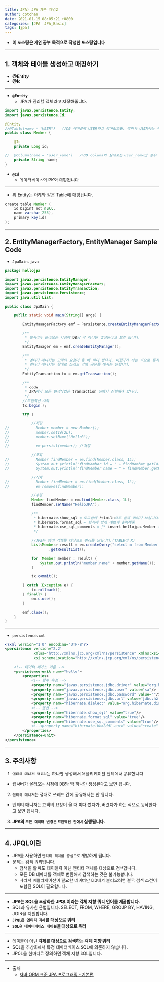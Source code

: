 ```yaml
---
title: JPA) JPA 기본 개념2
author: cotchan 
date: 2021-01-15 08:05:21 +0800 
categories: [JPA, JPA_Basic]
tags: [jpa] 
---
```


+ **이 포스팅은 개인 공부 목적으로 작성한 포스팅입니다**

---

## 1. 객체와 테이블 생성하고 매핑하기

+ **@Entity**
+ **@Id**

---

+ **`@Entity`**
  + JPA가 관리할 객체라고 지정해줍니다.
  
```java
import javax.persistence.Entity;
import javax.persistence.Id;

@Entity
//@Table(name = "USER")   //DB 테이블에 USER라고 되어있으면, 쿼리가 USER라는 테이블에 나갑니다.
public class Member {

    @Id
    private Long id;

//  @Column(name = "user_name")   //DB column이 실제로는 user_name인 경우
    private String name;
}
```

+ **`@Id`**
  + 데이터베이스의 PK와 매핑됩니다.

---

+ 위 Entity는 아래와 같은 Table에 매핑됩니다.

```java
create table Member (  
    id bigint not null,
    name varchar(255),
    primary key(id)
);
```


---

## 2. EntityManagerFactory, EntityManager Sample Code 

+ `JpaMain.java` 

```java
package hellojpa;

import javax.persistence.EntityManager;
import javax.persistence.EntityManagerFactory;
import javax.persistence.EntityTransaction;
import javax.persistence.Persistence;
import java.util.List;

public class JpaMain {

    public static void main(String[] args) {

        EntityManagerFactory emf = Persistence.createEntityManagerFactory("hello");

        /**
         * 웹서버가 올라오는 시점에 DB당 딱 하나만 생성된다고 보면 됩니다.
         */
        EntityManager em = emf.createEntityManager();

        /**
         * 엔티티 매니저는 고객의 요청이 올 때 마다 썼다가, 버렸다가 하는 식으로 동작한다고 보면 됩니다.
         * 엔티티 매니저는 절대로 쓰레드 간에 공유를 해서는 안됩니다.
         */
        EntityTransaction tx = em.getTransaction();

        /**
         * code
         * JPA에서 모든 변경작업은 transaction 안에서 진행해야 합니다.
         */
        //트랜잭션 시작
        tx.begin();

        try {

            //저장
//            Member member = new Member();
//            member.setId(2L);
//            member.setName("HelloB");
//
//            em.persist(member); //저장

            //조회
//            Member findMember = em.find(Member.class, 1L);
//            System.out.println("findMember.id = " + findMember.getId());
//            System.out.println("findMember.name = " + findMember.getName());

            //삭제
//            Member findMember = em.find(Member.class, 1L);
//            em.remove(findMember);

            //수정
            Member findMember = em.find(Member.class, 1L);
            findMember.setName("HelloJPA");

            /**
             * hibernate.show_sql = 로그상에 Println으로 실제 쿼리가 보입니다.
             * hibernate.format_sql = 형식에 맞게 예쁘게 출력해줌
             * hibernate.use_sql_comments = /* insert hellojpa.Member 라는 부분을 보여줍니다.
             */

            //JPA는 멤버 객체를 대상으로 쿼리를 날립니다.(TABLE이 X)
            List<Member> result = em.createQuery("select m from Member as m", Member.class)
                    .getResultList();

            for (Member member : result) {
                System.out.println("member.name" + member.getName());
            }

            tx.commit();

        } catch (Exception e) {
            tx.rollback();
        } finally {
            em.close();
        }

        emf.close();
    }
}
```

---

+ `persistence.xml`

```xml
<?xml version="1.0" encoding="UTF-8"?>
<persistence version="2.2"
             xmlns="http://xmlns.jcp.org/xml/ns/persistence" xmlns:xsi="http://www.w3.org/2001/XMLSchema-instance"
             xsi:schemaLocation="http://xmlns.jcp.org/xml/ns/persistence http://xmlns.jcp.org/xml/ns/persistence/persistence_2_2.xsd">

    <!-- 데이터 베이스 이름 -->
    <persistence-unit name="hello">
        <properties>
            <!-- 필수 속성 -->
            <property name="javax.persistence.jdbc.driver" value="org.h2.Driver"/>
            <property name="javax.persistence.jdbc.user" value="sa"/>
            <property name="javax.persistence.jdbc.password" value=""/>
            <property name="javax.persistence.jdbc.url" value="jdbc:h2:tcp://localhost/~/test"/>
            <property name="hibernate.dialect" value="org.hibernate.dialect.H2Dialect"/>
            <!-- 옵션 -->
            <property name="hibernate.show_sql" value="true"/>
            <property name="hibernate.format_sql" value="true"/>
            <property name="hibernate.use_sql_comments" value="true"/>
            <!--<property name="hibernate.hbm2ddl.auto" value="create" />-->
        </properties>
    </persistence-unit>
</persistence>
```

---


## 3. 주의사항

1. `엔티티 매니저 팩토리`는 하나만 생성해서 애플리케이션 전체에서 공유합니다.
  + 웹서버가 올라오는 시점에 DB당 딱 하나만 생성된다고 보면 됩니다.


2. `엔티티 매니저`는 절대로 쓰레드 간에 공유해서는 안 됩니다. 
  + 엔티티 매니저는 고객의 요청이 올 때 마다 썼다가, 버렸다가 하는 식으로 동작한다고 보면 됩니다.

3. **JPA의 `모든 데이터 변경은` `트랜잭션 안에서` 실행됩니다.**


---

## 4. JPQL이란

+ JPA를 사용하면 `엔티티 객체를 중심으로` 개발하게 됩니다.
+ 문제는 검색 쿼리입니다.
  + 검색을 할 때도 테이블이 아닌 엔티티 객체를 대상으로 검색합니다.
  + 모든 DB 데이터를 객체로 변환해서 검색하는 것은 불가능합니다.
  + 따라서 애플리케이션이 필요한 데이터만 DB에서 불러오려면 결국 검색 조건이 포함된 SQL이 필요합니다.  

---

+ **JPA는 SQL을 추상화한 JPQL이라는 객체 지향 쿼리 언어를 제공합니다.**
+ SQL과 유사한 문법입니다. SELECT, FROM, WHERE, GROUP BY, HAVING, JOIN을 지원합니다.
+ **`JPQL은 엔티티 객체`를 대상으로 쿼리**
+ **`SQL은 데이터베이스 테이블`을 대상으로 쿼리**

---

+ 테이블이 아닌 **객체를 대상으로 검색하는 객체 지향 쿼리**
+ SQL을 추상화해서 특정 데이터베이스 SQL에 의존하지 않습니다. 
+ JPQL을 한마디로 정의하면 객체 지향 SQL입니다.

   


---

+ 출처
    + [자바 ORM 표준 JPA 프로그래밍 - 기본편](https://www.inflearn.com/course/ORM-JPA-Basic)
